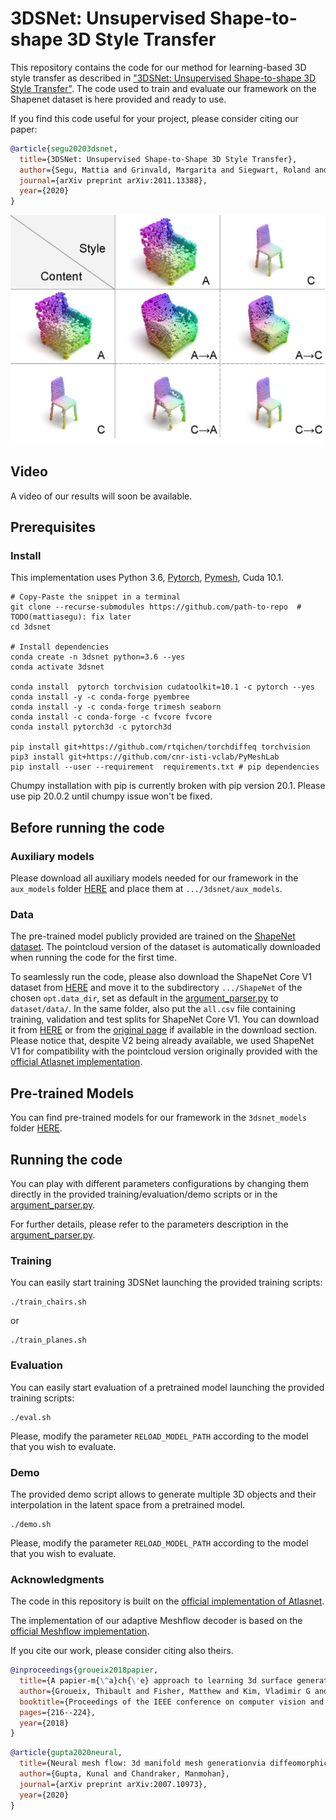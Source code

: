 # 3DSNet: Unsupervised Shape-to-shape 3D Style Transfer
This repository contains the code for our method for learning-based 3D style transfer as described in ["3DSNet: Unsupervised Shape-to-shape 3D Style Transfer"](https://arxiv.org/abs/2011.13388). The code used to train and evaluate our framework on the Shapenet dataset is here provided and ready to use.

If you find this code useful for your project, please consider citing our paper:

```bibtex
@article{segu20203dsnet,
  title={3DSNet: Unsupervised Shape-to-Shape 3D Style Transfer},
  author={Segu, Mattia and Grinvald, Margarita and Siegwart, Roland and Tombari, Federico},
  journal={arXiv preprint arXiv:2011.13388},
  year={2020}
}
```

![Reconstruction and style transfer results with 3DSNet on the archair-chair category.](docs/chairs.jpg)

## Video
A video of our results will soon be available.

## Prerequisites
### Install
This implementation uses Python 3.6, [Pytorch](http://pytorch.org/), [Pymesh](https://github.com/PyMesh/PyMesh), Cuda 10.1. 

```shell
# Copy-Paste the snippet in a terminal
git clone --recurse-submodules https://github.com/path-to-repo  # TODO(mattiasegu): fix later
cd 3dsnet 

# Install dependencies
conda create -n 3dsnet python=3.6 --yes
conda activate 3dsnet

conda install  pytorch torchvision cudatoolkit=10.1 -c pytorch --yes
conda install -y -c conda-forge pyembree
conda install -y -c conda-forge trimesh seaborn
conda install -c conda-forge -c fvcore fvcore
conda install pytorch3d -c pytorch3d

pip install git+https://github.com/rtqichen/torchdiffeq torchvision
pip3 install git+https://github.com/cnr-isti-vclab/PyMeshLab
pip install --user --requirement  requirements.txt # pip dependencies

```

Chumpy installation with pip is currently broken with pip version 20.1. Please use pip 20.0.2 until chumpy issue won't be fixed.

## Before running the code
### Auxiliary models
Please download all auxiliary models needed for our framework in the `aux_models` folder [HERE](https://drive.google.com/drive/folders/1cyVRUmtN_YF-TXkytKfn1M0HlGH9Qux_?usp=sharing) and place them at `.../3dsnet/aux_models`.

### Data
The pre-trained model publicly provided are trained on the [ShapeNet dataset](https://www.shapenet.org/). The pointcloud version of the dataset is automatically downloaded when running the code for the first time. 

To seamlessly run the code, please also download the ShapeNet Core V1 dataset from [HERE](https://www.shapenet.org/) and move it to the subdirectory `.../ShapeNet` of the chosen `opt.data_dir`, set as default in the [argument_parser.py](auxiliary/argument_parser.py) to `dataset/data/`. 
In the same folder, also put the `all.csv` file containing training, validation and test splits for ShapeNet Core V1. You can download it from [HERE](https://drive.google.com/drive/folders/18OxvcDcCoxAfypU0zDrhsnCA4yXG_NRL?usp=sharing) or from the [original page](https://www.shapenet.org/) if available in the download section. Please notice that, despite V2 being already available, we used ShapeNet V1 for compatibility with the pointcloud version originally provided with the [official Atlasnet implementation](https://github.com/ThibaultGROUEIX/AtlasNet).

## Pre-trained Models
You can find pre-trained models for our framework in the `3dsnet_models` folder [HERE](https://drive.google.com/drive/folders/1cyVRUmtN_YF-TXkytKfn1M0HlGH9Qux_?usp=sharing).

## Running the code
You can play with different parameters configurations by changing them directly in the provided training/evaluation/demo scripts or in the [argument_parser.py](auxiliary/argument_parser.py).

For further details, please refer to the parameters description in the [argument_parser.py](auxiliary/argument_parser.py).

### Training
You can easily start training 3DSNet launching the provided training scripts:
```
./train_chairs.sh
```
or

```
./train_planes.sh
```

### Evaluation
You can easily start evaluation of a pretrained model launching the provided training scripts:
```
./eval.sh
```

Please, modify the parameter `RELOAD_MODEL_PATH` according to the model that you wish to evaluate.

### Demo
The provided demo script allows to generate multiple 3D objects and their interpolation in the latent space from a pretrained model.
```
./demo.sh
```

Please, modify the parameter `RELOAD_MODEL_PATH` according to the model that you wish to evaluate.

### Acknowledgments
The code in this repository is built on the [official implementation of Atlasnet](https://github.com/ThibaultGROUEIX/AtlasNet).

The implementation of our adaptive Meshflow decoder is based on the [official Meshflow implementation](https://github.com/KunalMGupta/NeuralMeshFlow).


If you cite our work, please consider citing also theirs.
```bibtex
@inproceedings{groueix2018papier,
  title={A papier-m{\^a}ch{\'e} approach to learning 3d surface generation},
  author={Groueix, Thibault and Fisher, Matthew and Kim, Vladimir G and Russell, Bryan C and Aubry, Mathieu},
  booktitle={Proceedings of the IEEE conference on computer vision and pattern recognition},
  pages={216--224},
  year={2018}
}
```

```bibtex
@article{gupta2020neural,
  title={Neural mesh flow: 3d manifold mesh generationvia diffeomorphic flows},
  author={Gupta, Kunal and Chandraker, Manmohan},
  journal={arXiv preprint arXiv:2007.10973},
  year={2020}
}
```
